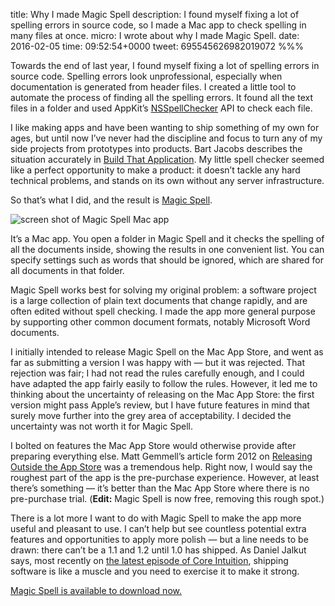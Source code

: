 title: Why I made Magic Spell
description: I found myself fixing a lot of spelling errors in source code, so I made a Mac app to check spelling in many files at once.
micro: I wrote about why I made Magic Spell.
date: 2016-02-05
time: 09:52:54+0000
tweet: 695545626982019072
%%%

Towards the end of last year, I found myself fixing a lot of spelling errors in source code. Spelling errors look unprofessional, especially when documentation is generated from header files. I created a little tool to automate the process of finding all the spelling errors. It found all the text files in a folder and used AppKit’s [NSSpellChecker][NSSC] API to check each file.

I like making apps and have been wanting to ship something of my own for ages, but until now I’ve never had the discipline and focus to turn any of my side projects from prototypes into products. Bart Jacobs describes the situation accurately in [Build That Application][BJ]. My little spell checker seemed like a perfect opportunity to make a product: it doesn’t tackle any hard technical problems, and stands on its own without any server infrastructure.

So that’s what I did, and the result is [Magic Spell][MS].

![screen shot of Magic Spell Mac app](/magicspell/screen-shot.png)

It’s a Mac app. You open a folder in Magic Spell and it checks the spelling of all the documents inside, showing the results in one convenient list. You can specify settings such as words that should be ignored, which are shared for all documents in that folder.

Magic Spell works best for solving my original problem: a software project is a large collection of plain text documents that change rapidly, and are often edited without spell checking. I made the app more general purpose by supporting other common document formats, notably Microsoft Word documents.

I initially intended to release Magic Spell on the Mac App Store, and went as far as submitting a version I was happy with — but it was rejected. That rejection was fair; I had not read the rules carefully enough, and I could have adapted the app fairly easily to follow the rules. However, it led me to thinking about the uncertainty of releasing on the Mac App Store: the first version might pass Apple’s review, but I have future features in mind that surely move further into the grey area of acceptability. I decided the uncertainty was not worth it for Magic Spell.

I bolted on features the Mac App Store would otherwise provide after preparing everything else. Matt Gemmell’s article form 2012 on [Releasing Outside the App Store][MG] was a tremendous help. Right now, I would say the roughest part of the app is the pre-purchase experience. However, at least there’s something — it’s better than the Mac App Store where there is no pre-purchase trial. (**Edit:** Magic Spell is now free, removing this rough spot.)

There is a lot more I want to do with Magic Spell to make the app more useful and pleasant to use. I can’t help but see countless potential extra features and opportunities to apply more polish — but a line needs to be drawn: there can’t be a 1.1 and 1.2 until 1.0 has shipped. As Daniel Jalkut says, most recently on [the latest episode of Core Intuition][CI], shipping software is like a muscle and you need to exercise it to make it strong.

[Magic Spell is available to download now.][MS]

[MS]: http://douglashill.co/magicspell/

[NSSC]: https://developer.apple.com/library/mac/documentation/Cocoa/Reference/ApplicationKit/Classes/NSSpellChecker_Class/index.html

[CI]: http://www.coreint.org/2016/01/episode-217-surely-i-can-get-this-done/

[MG]: http://mattgemmell.com/releasing-outside-the-app-store/

[BJ]: http://bartjacobs.com/build-that-application/
